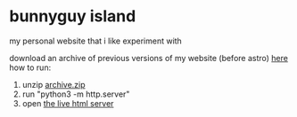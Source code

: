 # bunnyguy island
my personal website that i like experiment with

download an archive of previous versions of my website (before astro) [here](./src/archive.zip)
how to run:
1. unzip [archive.zip](./src/archive.zip)
2. run "python3 -m http.server"
3. open [the live html server](http://0.0.0.0:8080)
